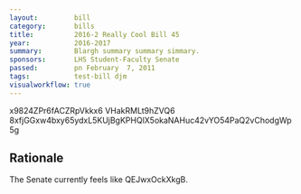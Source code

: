 ```yaml
---
layout:         bill
category:       bills
title:          2016-2 Really Cool Bill 45
year:           2016-2017
summary:        Blargh summary summary simmary.
sponsors:       LHS Student-Faculty Senate
passed:         pn February  7, 2011
tags:           test-bill djm
visualworkflow: true
---
```



x9824ZPr6fACZRpVkkx6 VHakRMLt9hZVQ6 8xfjGGxw4bxy65ydxL5KUjBgKPHQlX5okaNAHuc42vYO54PaQ2vChodgWp5g 




Rationale
---------
The Senate currently feels like QEJwxOckXkgB.
